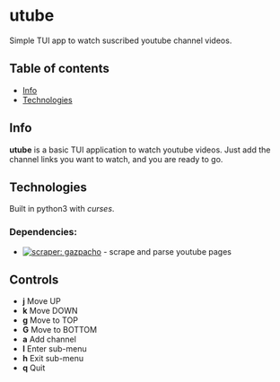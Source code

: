 # utube
Simple TUI app to watch suscribed youtube channel videos.

## Table of contents
* [Info](#Info)
* [Technologies](#Technologies)

## Info
**utube** is a basic TUI application to watch youtube videos. Just add the channel links you want to watch, and you are ready to go.

## Technologies
Built in python3 with *curses*.

### Dependencies:
* [![scraper: gazpacho](https://img.shields.io/badge/scraper-gazpacho-C6422C)](https://github.com/maxhumber/gazpacho) - scrape and parse youtube pages

## Controls
* **j**   Move UP
* **k**   Move DOWN
* **g**   Move to TOP
* **G**   Move to BOTTOM
* **a**   Add channel
* **l**   Enter sub-menu
* **h**   Exit sub-menu
* **q**   Quit
